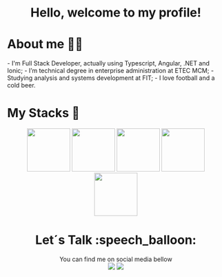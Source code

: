 <h1 align="center"> Hello, welcome to my profile! </h1>
<h1>About me 🙋‍♂️</h1>
- I'm Full Stack Developer, actually using Typescript, Angular, .NET and Ionic;
- I’m technical degree in enterprise administration at ETEC MCM;
- Studying analysis and systems development at FIT;
- I love football and a cold beer.
<h1>My Stacks 🎲</h1>
<div align="center">
   <img src="https://cdn.jsdelivr.net/gh/devicons/devicon/icons/dotnetcore/dotnetcore-original.svg" width="100"/>
   <img src="https://cdn.jsdelivr.net/gh/devicons/devicon/icons/angularjs/angularjs-original.svg" width="100"/>
   <img src="https://cdn.jsdelivr.net/gh/devicons/devicon/icons/javascript/javascript-original.svg" width="100"/>
   <img src="https://cdn.jsdelivr.net/gh/devicons/devicon/icons/typescript/typescript-original.svg" width="100"/>
   <img src="https://cdn.jsdelivr.net/gh/devicons/devicon/icons/html5/html5-original.svg" width="100"/>

 <h1>Let´s Talk :speech_balloon: </h1>
  You can find me on social media bellow 
  <div> 
    <a href = "vitorcbs18@gmail.com"><img src="https://img.shields.io/badge/-Gmail-%23333?style=for-the-badge&logo=gmail&logoColor=white" target="_blank"></a>
    <a href="https://www.linkedin.com/in/vitor-contine/" target="_blank"><img src="https://img.shields.io/badge/-LinkedIn-%230077B5?style=for-the-badge&logo=linkedin&logoColor=white" target="_blank"></a>
  </div>
